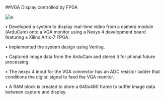 ##VGA Display controlled by FPGA

<picture>
  <source media="(prefers-color-scheme: dark)" srcset="https://raw.githubusercontent.com/cdcortesr/FPGA-VGA-Camera/refs/heads/master/Camera/Monitor-test.png">
  <source media="(prefers-color-scheme: light)" srcset="https://raw.githubusercontent.com/cdcortesr/FPGA-VGA-Camera/refs/heads/master/Camera/Monitor-test.png">
  <img alt="a." src="https://raw.githubusercontent.com/cdcortesr/FPGA-VGA-Camera/refs/heads/master/Camera/Monitor-test.png">
</picture>

• Developed a system to display real-time video from a camera module (ArduCam) onto a VGA monitor using a Nexys 4 development board featuring a Xilinx Artix-7 FPGA.

• Implemented the system design using Verilog.

• Captured image data from the ArduCam and stered it for ptional future processing.

• The nexys 4 input for the VGA connector has an ADC resistor ladder that conditions the digital signal to feed the VGA monitor.

• A RAM block is created to store a 640x480 frame to buffer image data between capture and display.
